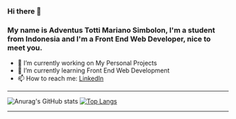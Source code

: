 ### Hi there 👋

### My name is Adventus Totti Mariano Simbolon, I'm a student from Indonesia and I'm a Front End Web Developer, nice to meet you.
<!--
**Adventus-TMS/Adventus-TMS** is a ✨ _special_ ✨ repository because its `README.md` (this file) appears on your GitHub profile.

Here are some ideas to get you started:
-->
- 🔭 I’m currently working on My Personal Projects
- 🌱 I’m currently learning Front End Web Development
- 📫 How to reach me: <a href="https://www.linkedin.com/in/adventus-totti-mariano-simbolon-a87705211/" target="_blank">LinkedIn</a>
---
![Anurag's GitHub stats](https://github-readme-stats.vercel.app/api?username=adventus-tms&theme=algolia&show_icons=true)
[![Top Langs](https://github-readme-stats.vercel.app/api/top-langs/?username=adventus-tms)](https://github.com/adventus-tms/github-readme-stats)

---
<!--

- 👯 I’m looking to collaborate on ...
- 🤔 I’m looking for help with ...
- 💬 Ask me about ...
- 😄 Pronouns: ...
- ⚡ Fun fact: ...
-->
